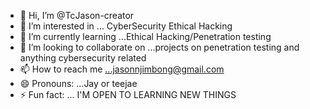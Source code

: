 - 👋 Hi, I’m @TcJason-creator
- 👀 I’m interested in ... CyberSecurity Ethical Hacking
- 🌱 I’m currently learning ...Ethical Hacking/Penetration testing
- 💞️ I’m looking to collaborate on ...projects on penetration testing and anything cybersecurity related
- 📫 How to reach me ...jasonnjimbong@gmail.com
- 😄 Pronouns: ...Jay or teejae
- ⚡ Fun fact: ... I'M OPEN TO LEARNING NEW THINGS

<!---
TcJason-creator/TcJason-creator is a ✨ special ✨ repository because its `README.md` (this file) appears on your GitHub profile.
You can click the Preview link to take a look at your changes.
--->
